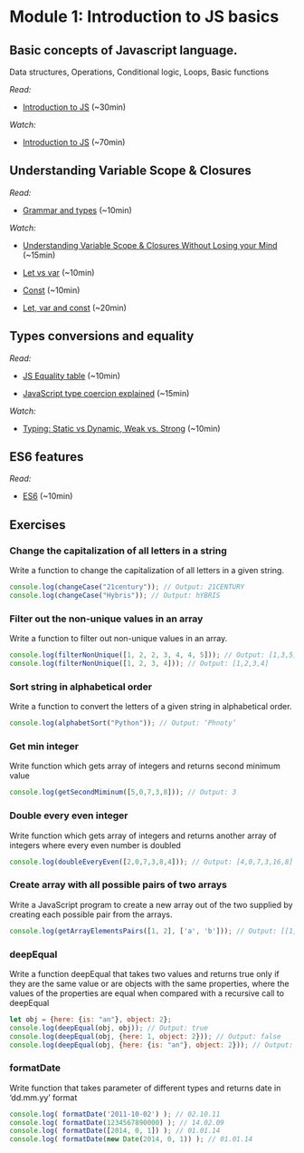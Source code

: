 # Module 1: Introduction to JS basics

## Basic concepts of Javascript language.

Data structures, Operations, Conditional logic, Loops, Basic functions

_Read:_

- [Introduction to JS](https://developer.mozilla.org/en-US/docs/Web/JavaScript/A_re-introduction_to_JavaScript) (~30min)

_Watch:_

- [Introduction to JS](https://www.youtube.com/watch?v=_y9oxzTGERs) (~70min)

 
## Understanding Variable Scope & Closures 

_Read:_

- [Grammar and types](https://developer.mozilla.org/en-US/docs/Web/JavaScript/Guide/Grammar_and_types#Declarations) (~10min) 

_Watch:_

- [Understanding Variable Scope & Closures Without Losing your Mind](https://www.youtube.com/watch?v=iSlSxDNarDY) (~15min) 

- [Let vs var](https://www.youtube.com/watch?v=q8SHaDQdul0) (~10min) 

- [Const](https://www.youtube.com/watch?v=2iLVFyYwyRA) (~10min) 

- [Let, var and const](https://www.youtube.com/watch?v=sjyJBL5fkp8) (~20min) 


## Types conversions and equality

_Read:_

- [JS Equality table](https://dorey.github.io/JavaScript-Equality-Table/) (~10min) 

- [JavaScript type coercion explained](https://medium.com/@sergeybulavyk/%D0%BF%D1%80%D0%B5%D0%BE%D0%B1%D1%80%D0%B0%D0%B7%D0%BE%D0%B2%D0%B0%D0%BD%D0%B8%D0%B5-%D1%82%D0%B8%D0%BF%D0%BE%D0%B2-%D0%B2-javascript-35a15ddfc333) (~15min) 

_Watch:_ 

- [Typing: Static vs Dynamic, Weak vs. Strong](https://www.youtube.com/watch?v=C5fr0LZLMAs) (~10min) 

 
## ES6 features

_Read:_

- [ES6](https://slides.com/ginvaell/es6#/)  (~10min) 


## Exercises

### Change the capitalization of all letters in a string 

Write a function to change the capitalization of all letters in a given string. 

``` js
console.log(changeCase("21century")); // Output: 21CENTURY 
console.log(changeCase("Hybris")); // Output: hYBRIS 
```

### Filter out the non-unique values in an array 

Write a function to filter out non-unique values in an array. 

``` js
console.log(filterNonUnique([1, 2, 2, 3, 4, 4, 5])); // Output: [1,3,5] 
console.log(filterNonUnique([1, 2, 3, 4])); // Output: [1,2,3,4] 
```

### Sort string in alphabetical order

Write a function to convert the letters of a given string in alphabetical order. 

``` js
console.log(alphabetSort("Python")); // Output: ‘Phnoty’ 
```

### Get min integer 

Write function which gets array of integers and returns second minimum value 

``` js
console.log(getSecondMiminum([5,0,7,3,8])); // Output: 3 
```

### Double every even integer 

Write function which gets array of integers and returns another array of integers where every even number is doubled 

``` js
console.log(doubleEveryEven([2,0,7,3,8,4])); // Output: [4,0,7,3,16,8]
```

### Create array with all possible pairs of two arrays 

Write a JavaScript program to create a new array out of the two supplied by creating each possible pair from the arrays. 

``` js
console.log(getArrayElementsPairs([1, 2], ['a', 'b'])); // Output: [[1, “a”], [1, “b”], [2, “a”], [2, “b”]] 
```

### deepEqual 

Write a function deepEqual that takes two values and returns true only if they are the same value or are objects with the same properties, where the values of the properties are equal when compared with a recursive call to deepEqual 

``` js
let obj = {here: {is: "an"}, object: 2}; 
console.log(deepEqual(obj, obj)); // Output: true 
console.log(deepEqual(obj, {here: 1, object: 2})); // Output: false 
console.log(deepEqual(obj, {here: {is: "an"}, object: 2})); // Output: true 
 ```

 ### formatDate 

Write function that takes parameter of different types and returns date in ‘dd.mm.yy’ format 

 ``` js
console.log( formatDate('2011-10-02') ); // 02.10.11 
console.log( formatDate(1234567890000) ); // 14.02.09 
console.log( formatDate([2014, 0, 1]) ); // 01.01.14 
console.log( formatDate(new Date(2014, 0, 1)) ); // 01.01.14 
 ```
